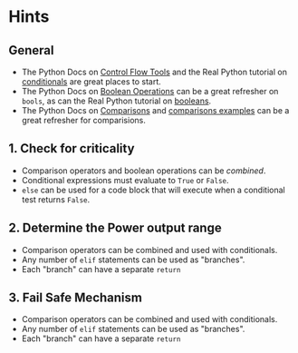 # Hints

## General

- The Python Docs on [Control Flow Tools][control flow tools] and the Real Python tutorial on [conditionals][real python conditionals] are great places to start.
- The Python Docs on [Boolean Operations][boolean operations] can be a great refresher on `bools`, as can the Real Python tutorial on [booleans][python booleans].
- The Python Docs on [Comparisons][comparisons] and [comparisons examples][python comparisons examples] can be a great refresher for comparisions.

## 1. Check for criticality

- Comparison operators and boolean operations can be _combined_.
- Conditional expressions must evaluate to `True` or `False`.
- `else` can be used for a code block that will execute when a conditional test returns `False`.

## 2. Determine the Power output range

- Comparison operators can be combined and used with conditionals.
- Any number of `elif` statements can be used as "branches".
- Each "branch" can have a separate `return`

## 3. Fail Safe Mechanism

- Comparison operators can be combined and used with conditionals.
- Any number of `elif` statements can be used as "branches".
- Each "branch" can have a separate `return`


[python comparisons examples]: https://www.tutorialspoint.com/python/comparison_operators_example.htm
[boolean operations]: https://docs.python.org/3/library/stdtypes.html#boolean-operations-and-or-not
[comparisons]: https://docs.python.org/3/library/stdtypes.html#comparisons
[python booleans]: https://realpython.com/python-boolean/
[real python conditionals]: https://realpython.com/python-conditional-statements/
[control flow tools]: https://docs.python.org/3/tutorial/controlflow.html
